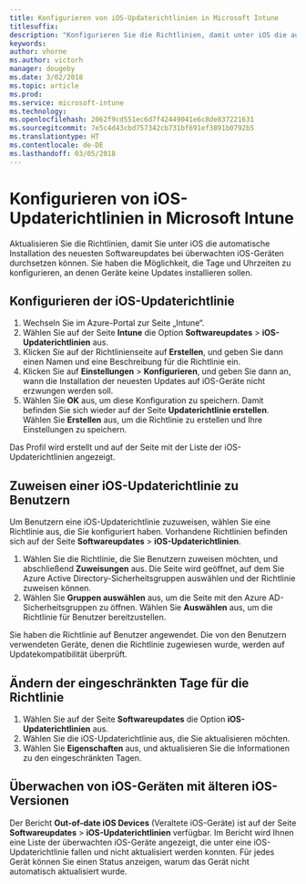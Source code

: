 ```yaml
---
title: Konfigurieren von iOS-Updaterichtlinien in Microsoft Intune
titlesuffix: 
description: "Konfigurieren Sie die Richtlinien, damit unter iOS die automatische Installation des neuesten Softwareupdates bei überwachten iOS-Geräten durchgesetzt werden kann."
keywords: 
author: vhorne
ms.author: victorh
manager: dougeby
ms.date: 3/02/2018
ms.topic: article
ms.prod: 
ms.service: microsoft-intune
ms.technology: 
ms.openlocfilehash: 2062f9cd551ec6d7f42449041e6c8de837221631
ms.sourcegitcommit: 7e5c4d43cbd757342cb731bf691ef3891b0792b5
ms.translationtype: HT
ms.contentlocale: de-DE
ms.lasthandoff: 03/05/2018
---
```

# <a name="configure-ios-update-policies-in-microsoft-intune"></a>Konfigurieren von iOS-Updaterichtlinien in Microsoft Intune
Aktualisieren Sie die Richtlinien, damit Sie unter iOS die automatische Installation des neuesten Softwareupdates bei überwachten iOS-Geräten durchsetzen können. Sie haben die Möglichkeit, die Tage und Uhrzeiten zu konfigurieren, an denen Geräte keine Updates installieren sollen.

## <a name="configure-the-ios-update-policy"></a>Konfigurieren der iOS-Updaterichtlinie
1. Wechseln Sie im Azure-Portal zur Seite „Intune“.
2. Wählen Sie auf der Seite **Intune** die Option **Softwareupdates** > **iOS-Updaterichtlinien** aus.
4. Klicken Sie auf der Richtlinienseite auf **Erstellen**, und geben Sie dann einen Namen und eine Beschreibung für die Richtlinie ein.
5. Klicken Sie auf **Einstellungen** > **Konfigurieren**, und geben Sie dann an, wann die Installation der neuesten Updates auf iOS-Geräte nicht erzwungen werden soll.
6. Wählen Sie **OK** aus, um diese Konfiguration zu speichern. Damit befinden Sie sich wieder auf der Seite **Updaterichtlinie erstellen**. Wählen Sie **Erstellen** aus, um die Richtlinie zu erstellen und Ihre Einstellungen zu speichern.

Das Profil wird erstellt und auf der Seite mit der Liste der iOS-Updaterichtlinien angezeigt.

## <a name="assign-an-ios-update-policy-to-users"></a>Zuweisen einer iOS-Updaterichtlinie zu Benutzern
Um Benutzern eine iOS-Updaterichtlinie zuzuweisen, wählen Sie eine Richtlinie aus, die Sie konfiguriert haben. Vorhandene Richtlinien befinden sich auf der Seite **Softwareupdates** > **iOS-Updaterichtlinien**.
1. Wählen Sie die Richtlinie, die Sie Benutzern zuweisen möchten, und abschließend **Zuweisungen** aus. Die Seite wird geöffnet, auf dem Sie Azure Active Directory-Sicherheitsgruppen auswählen und der Richtlinie zuweisen können.
2. Wählen Sie **Gruppen auswählen** aus, um die Seite mit den Azure AD-Sicherheitsgruppen zu öffnen. Wählen Sie **Auswählen** aus, um die Richtlinie für Benutzer bereitzustellen.

Sie haben die Richtlinie auf Benutzer angewendet. Die von den Benutzern verwendeten Geräte, denen die Richtlinie zugewiesen wurde, werden auf Updatekompatibilität überprüft.

## <a name="change-the-restricted-days-for-the-policy"></a>Ändern der eingeschränkten Tage für die Richtlinie
1. Wählen Sie auf der Seite **Softwareupdates** die Option **iOS-Updaterichtlinien** aus.
2. Wählen Sie die iOS-Updaterichtlinie aus, die Sie aktualisieren möchten.
3. Wählen Sie **Eigenschaften** aus, und aktualisieren Sie die Informationen zu den eingeschränkten Tagen.

## <a name="monitor-ios-devices-with-older-ios-versions"></a>Überwachen von iOS-Geräten mit älteren iOS-Versionen 
<!-- 1352223 -->
Der Bericht **Out-of-date iOS Devices** (Veraltete iOS-Geräte) ist auf der Seite **Softwareupdates** > **iOS-Updaterichtlinien** verfügbar. Im Bericht wird Ihnen eine Liste der überwachten iOS-Geräte angezeigt, die unter eine iOS-Updaterichtlinie fallen und nicht aktualisiert werden konnten. Für jedes Gerät können Sie einen Status anzeigen, warum das Gerät nicht automatisch aktualisiert wurde.